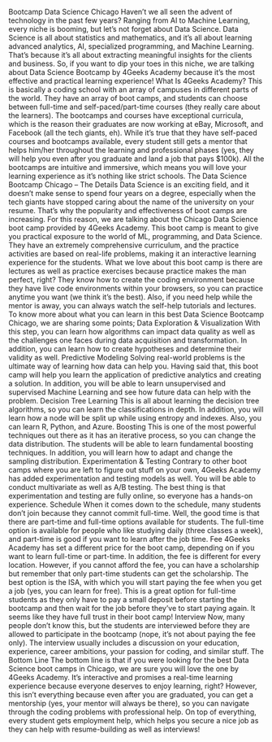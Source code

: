 Bootcamp Data Science Chicago
Haven’t we all seen the advent of technology in the past few years? Ranging from AI to Machine Learning, every niche is booming, but let’s not forget about Data Science.
Data Science is all about statistics and mathematics, and it’s all about learning advanced analytics, AI, specialized programming, and Machine Learning. 
That’s because it’s all about extracting meaningful insights for the clients and business. So, if you want to dip your toes in this niche, we are talking about Data Science Bootcamp by 4Geeks Academy because it’s the most effective and practical learning experience!
What Is 4Geeks Academy?
This is basically a coding school with an array of campuses in different parts of the world. They have an array of boot camps, and students can choose between full-time and self-paced/part-time courses (they really care about the learners). 
The bootcamps and courses have exceptional curricula, which is the reason their graduates are now working at eBay, Microsoft, and Facebook (all the tech giants, eh).
While it’s true that they have self-paced courses and bootcamps available, every student still gets a mentor that helps him/her throughout the learning and professional phases (yes, they will help you even after you graduate and land a job that pays $100k). 
All the bootcamps are intuitive and immersive, which means you will love your learning experience as it’s nothing like strict schools.
The Data Science Bootcamp Chicago – The Details
Data Science is an exciting field, and it doesn’t make sense to spend four years on a degree, especially when the tech giants have stopped caring about the name of the university on your resume. 
That’s why the popularity and effectiveness of boot camps are increasing. For this reason, we are talking about the Chicago Data Science boot camp provided by 4Geeks Academy.
This boot camp is meant to give you practical exposure to the world of ML, programming, and Data Science. 
They have an extremely comprehensive curriculum, and the practice activities are based on real-life problems, making it an interactive learning experience for the students. 
What we love about this boot camp is there are lectures as well as practice exercises because practice makes the man perfect, right?
They know how to create the coding environment because they have live code environments within your browsers, so you can practice anytime you want (we think it’s the best). 
Also, if you need help while the mentor is away, you can always watch the self-help tutorials and lectures. To know more about what you can learn in this best Data Science Bootcamp Chicago, we are sharing some points;
Data Exploration & Visualization
With this step, you can learn how algorithms can impact data quality as well as the challenges one faces during data acquisition and transformation. In addition, you can learn how to create hypotheses and determine their validity as well.
Predictive Modeling
Solving real-world problems is the ultimate way of learning how data can help you. Having said that, this boot camp will help you learn the application of predictive analytics and creating a solution. In addition, you will be able to learn unsupervised and supervised Machine Learning and see how future data can help with the problem.
Decision Tree Learning
This is all about learning the decision tree algorithms, so you can learn the classifications in depth. In addition, you will learn how a node will be split up while using entropy and indexes. Also, you can learn R, Python, and Azure.
Boosting
This is one of the most powerful techniques out there as it has an iterative process, so you can change the data distribution. 
The students will be able to learn fundamental boosting techniques. In addition, you will learn how to adapt and change the sampling distribution.
Experimentation & Testing
Contrary to other boot camps where you are left to figure out stuff on your own, 4Geeks Academy has added experimentation and testing models as well. 
You will be able to conduct multivariate as well as A/B testing. The best thing is that experimentation and testing are fully online, so everyone has a hands-on experience.
Schedule
When it comes down to the schedule, many students don’t join because they cannot commit full-time. Well, the good time is that there are part-time and full-time options available for students. 
The full-time option is available for people who like studying daily (three classes a week), and part-time is good if you want to learn after the job time.
Fee
4Geeks Academy has set a different price for the boot camp, depending on if you want to learn full-time or part-time. In addition, the fee is different for every location. However, if you cannot afford the fee, you can have a scholarship but remember that only part-time students can get the scholarship.
The best option is the ISA, with which you will start paying the fee when you get a job (yes, you can learn for free). 
This is a great option for full-time students as they only have to pay a small deposit before starting the bootcamp and then wait for the job before they’ve to start paying again. It seems like they have full trust in their boot camp!
Interview
Now, many people don’t know this, but the students are interviewed before they are allowed to participate in the bootcamp (nope, it’s not about paying the fee only). The interview usually includes a discussion on your education, experience, career ambitions, your passion for coding, and similar stuff.
The Bottom Line
The bottom line is that if you were looking for the best Data Science boot camps in Chicago, we are sure you will love the one by 4Geeks Academy. It’s interactive and promises a real-time learning experience because everyone deserves to enjoy learning, right?
However, this isn’t everything because even after you are graduated, you can get a mentorship (yes, your mentor will always be there), so you can navigate through the coding problems with professional help. 
On top of everything, every student gets employment help, which helps you secure a nice job as they can help with resume-building as well as interviews!
 

